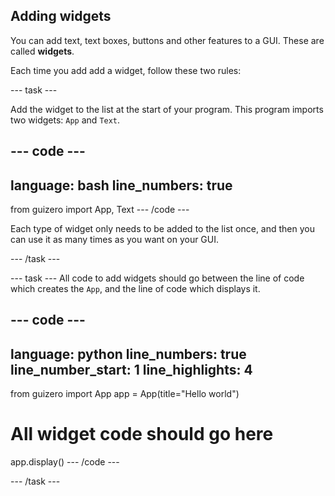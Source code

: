 ## Adding widgets

You can add text, text boxes, buttons and other features to a GUI. These are called **widgets**. 

Each time you add add a widget, follow these two rules:

--- task ---

Add the widget to the list at the start of your program. This program imports two widgets: `App` and `Text`.

--- code ---
---
language: bash
line_numbers: true
---
from guizero import App, Text
--- /code ---

Each type of widget only needs to be added to the list once, and then you can use it as many times as you want on your GUI.

--- /task ---

--- task ---
All code to add widgets should go between the line of code which creates the `App`, and the line of code which displays it. 

--- code ---
---
language: python
line_numbers: true
line_number_start: 1
line_highlights: 4
---
from guizero import App
app = App(title="Hello world")

# All widget code should go here

app.display()
--- /code ---

--- /task ---

